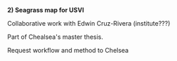 **2) Seagrass map for USVI**

Collaborative work with Edwin Cruz-Rivera (institute???)

Part of Chealsea's master thesis.

Request workflow and method to Chelsea
